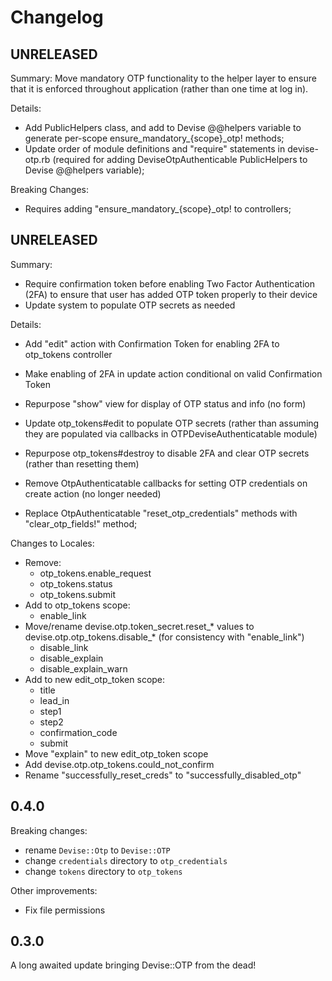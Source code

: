 # Changelog

## UNRELEASED

Summary: Move mandatory OTP functionality to the helper layer to ensure that it is enforced throughout application (rather than one time at log in).

Details:
- Add PublicHelpers class, and add to Devise @@helpers variable to generate per-scope ensure\_mandatory\_{scope}\_otp! methods;
- Update order of module definitions and "require" statements in devise-otp.rb (required for adding DeviseOtpAuthenticable PublicHelpers to Devise @@helpers variable);

Breaking Changes:
- Requires adding "ensure\_mandatory\_{scope}\_otp! to controllers;

## UNRELEASED

Summary:
- Require confirmation token before enabling Two Factor Authentication (2FA) to ensure that user has added OTP token properly to their device
- Update system to populate OTP secrets as needed

Details:
- Add "edit" action with Confirmation Token for enabling 2FA to otp_tokens controller
- Make enabling of 2FA in update action conditional on valid Confirmation Token
- Repurpose "show" view for display of OTP status and info (no form)

- Update otp_tokens#edit to populate OTP secrets (rather than assuming they are populated via callbacks in OTPDeviseAuthenticatable module)
- Repurpose otp_tokens#destroy to disable 2FA and clear OTP secrets (rather than resetting them)

- Remove OtpAuthenticatable callbacks for setting OTP credentials on create action (no longer needed)
- Replace OtpAuthenticatable "reset_otp_credentials" methods with "clear_otp_fields!" method;

Changes to Locales:
- Remove:
  - otp_tokens.enable_request
  - otp_tokens.status
  - otp_tokens.submit
- Add to otp_tokens scope:
  - enable_link
- Move/rename devise.otp.token_secret.reset_\* values to devise.otp.otp_tokens.disable_\* (for consistency with "enable_link")
  - disable_link
  - disable_explain
  - disable_explain_warn
- Add to new edit_otp_token scope:
  - title
  - lead_in
  - step1
  - step2
  - confirmation_code
  - submit
- Move "explain" to new edit_otp_token scope
- Add devise.otp.otp_tokens.could_not_confirm
- Rename "successfully_reset_creds" to "successfully_disabled_otp"

## 0.4.0

Breaking changes:

- rename `Devise::Otp` to `Devise::OTP`
- change `credentials` directory to `otp_credentials`
- change `tokens` directory to `otp_tokens`

Other improvements:

- Fix file permissions

## 0.3.0

A long awaited update bringing Devise::OTP from the dead!
